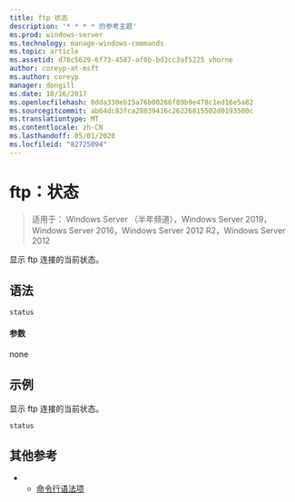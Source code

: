 ```yaml
---
title: ftp 状态
description: '* * * * 的参考主题'
ms.prod: windows-server
ms.technology: manage-windows-commands
ms.topic: article
ms.assetid: d78c5629-6f73-4587-af0b-bd3cc3af5225 vhorne
author: coreyp-at-msft
ms.author: coreyp
manager: dongill
ms.date: 10/16/2017
ms.openlocfilehash: 0dda330eb15a76b00266f89b9e478c1ed16e5a82
ms.sourcegitcommit: ab64dc83fca28039416c26226815502d0193500c
ms.translationtype: MT
ms.contentlocale: zh-CN
ms.lasthandoff: 05/01/2020
ms.locfileid: "82725094"
---
```

# <a name="ftp-status"></a>ftp：状态

> 适用于： Windows Server （半年频道），Windows Server 2019，Windows Server 2016，Windows Server 2012 R2，Windows Server 2012

显示 ftp 连接的当前状态。   
## <a name="syntax"></a>语法  
```  
status  
```  
#### <a name="parameters"></a>参数  
none  
## <a name="examples"></a>示例  
显示 ftp 连接的当前状态。  
```  
status  
```  
## <a name="additional-references"></a>其他参考  
-   - [命令行语法项](command-line-syntax-key.md)  
